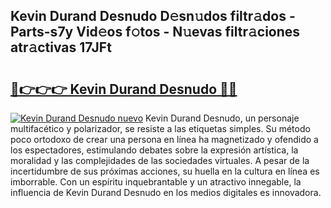 ## Kevin Durand Desnudo D𝚎sn𝚞dos filtr𝚊dos - Parts-s7y Vid𝚎os f𝚘tos - N𝚞evas filtr𝚊ciones atr𝚊ctivas 17JFt

# <h2><a href="http://mb0nqr8.tromn.icu/?c=Kevin+Durand+Desnudo">🔗👉👉👉 Kevin Durand Desnudo 🔗🔗</a></h2>

[![Kevin Durand Desnudo nuevo](https://i.imgur.com/pEAQMta.gif)](http://mb0nqr8.tromn.icu/?c=Kevin+Durand+Desnudo)
Kevin Durand Desnudo, un personaje multifacético y polarizador, se resiste a las etiquetas simples. Su método poco ortodoxo de crear una persona en línea ha magnetizado y ofendido a los espectadores, estimulando debates sobre la expresión artística, la moralidad y las complejidades de las sociedades virtuales. A pesar de la incertidumbre de sus próximas acciones, su huella en la cultura en línea es imborrable. Con un espíritu inquebrantable y un atractivo innegable, la influencia de Kevin Durand Desnudo en los medios digitales es innovadora.
